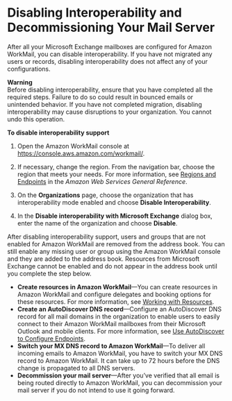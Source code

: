 # Disabling Interoperability and Decommissioning Your Mail Server<a name="disable_interop"></a>

After all your Microsoft Exchange mailboxes are configured for Amazon WorkMail, you can disable interoperability\. If you have not migrated any users or records, disabling interoperability does not affect any of your configurations\.

**Warning**  
Before disabling interoperability, ensure that you have completed all the required steps\. Failure to do so could result in bounced emails or unintended behavior\. If you have not completed migration, disabling interoperability may cause disruptions to your organization\. You cannot undo this operation\.

**To disable interoperability support**

1. Open the Amazon WorkMail console at [https://console\.aws\.amazon\.com/workmail/](https://console.aws.amazon.com/workmail/)\.

1. If necessary, change the region\. From the navigation bar, choose the region that meets your needs\. For more information, see [Regions and Endpoints](https://docs.aws.amazon.com/general/latest/gr/rande.html) in the *Amazon Web Services General Reference*\.

1. On the **Organizations** page, choose the organization that has interoperability mode enabled and choose **Disable Interoperability**\. 

1. In the **Disable interoperability with Microsoft Exchange** dialog box, enter the name of the organization and choose **Disable**\.

After disabling interoperability support, users and groups that are not enabled for Amazon WorkMail are removed from the address book\. You can still enable any missing user or group using the Amazon WorkMail console and they are added to the address book\. Resources from Microsoft Exchange cannot be enabled and do not appear in the address book until you complete the step below\.
+ **Create resources in Amazon WorkMail**—You can create resources in Amazon WorkMail and configure delegates and booking options for these resources\. For more information, see [Working with Resources](https://docs.aws.amazon.com/workmail/latest/adminguide/resources_overview.html)\.
+ **Create an AutoDiscover DNS record**—Configure an AutoDiscover DNS record for all mail domains in the organization to enable users to easily connect to their Amazon WorkMail mailboxes from their Microsoft Outlook and mobile clients\. For more information, see [Use AutoDiscover to Configure Endpoints](https://docs.aws.amazon.com/workmail/latest/adminguide/autodiscover.html)\.
+ **Switch your MX DNS record to Amazon WorkMail**—To deliver all incoming emails to Amazon WorkMail, you have to switch your MX DNS record to Amazon WorkMail\. It can take up to 72 hours before the DNS change is propagated to all DNS servers\.
+ **Decommission your mail server**—After you’ve verified that all email is being routed directly to Amazon WorkMail, you can decommission your mail server if you do not intend to use it going forward\.